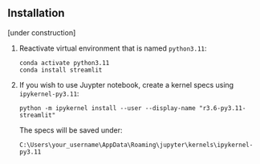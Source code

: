 

## Installation 

[under construction]

1. Reactivate virtual environment that is named ```python3.11```:
    ```
    conda activate python3.11  
    conda install streamlit
    ```
1. If you wish to use Juypter notebook, create a kernel specs using ```ipykernel-py3.11```:
    ```
    python -m ipykernel install --user --display-name "r3.6-py3.11-streamlit"
    ```
  
    The specs will be saved under: 
    ```
    C:\Users\your_username\AppData\Roaming\jupyter\kernels\ipykernel-py3.11
    ```
